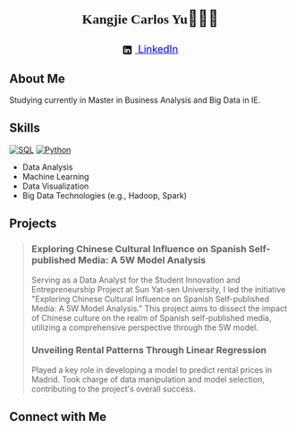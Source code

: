 # <p align="center"> <span style="font-family: 'Segoe Print', cursive; font-size: 24px; font-weight: bold;">Kangjie Carlos Yu</span>🙋🏻‍♂️
<p align="center">
  <a href="https://www.linkedin.com/in/kangjieyu/" style="font-size: 18px; color: blue;">
    <img src="https://github.com/simple-icons/simple-icons/blob/develop/icons/linkedin.svg" alt="LinkedIn Logo" height="18" style="vertical-align: text-bottom; margin-right: 5px;">
    LinkedIn
  </a>
</p>


## About Me

Studying currently in Master in Business Analysis and Big Data in IE.

## Skills
  [![SQL](https://img.shields.io/badge/SQL-blue?style=for-the-badge&logo=database&logoColor=white)](https://en.wikipedia.org/wiki/SQL)
  [![Python](https://img.shields.io/badge/Python-skyblue?style=for-the-badge&logo=python&logoColor=white)](https://www.python.org/)
- Data Analysis
- Machine Learning
- Data Visualization
- Big Data Technologies (e.g., Hadoop, Spark)
## Projects

> ### Exploring Chinese Cultural Influence on Spanish Self-published Media: A 5W Model Analysis
> Serving as a Data Analyst for the Student Innovation and Entrepreneurship Project at Sun Yat-sen University, I led the initiative "Exploring Chinese Cultural Influence on Spanish Self-published Media: A 5W Model Analysis." This project aims to dissect the impact of Chinese culture on the realm of Spanish self-published media, utilizing a comprehensive perspective through the 5W model.
> ### Unveiling Rental Patterns Through Linear Regression
> Played a key role in developing a model to predict rental prices in Madrid. Took charge of data manipulation and model selection, contributing to the project's overall success.

## Connect with Me


